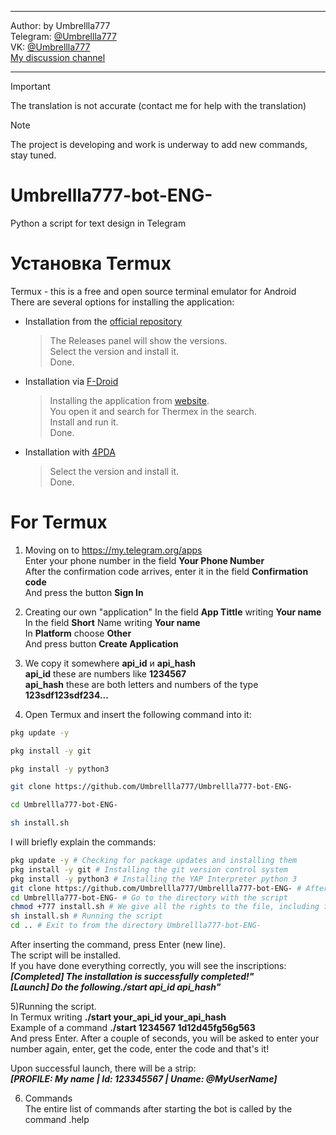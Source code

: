 ***
Author:   by Umbrellla777 <br/>
Telegram: [@Umbrellla777](https://t.me/Umbrellla777) <br/>
VK:       [@Umbrellla777](https://vk.com/umbrellla777) <br/>
[My discussion channel](https://t.me/umbrellla777bot) <br/>
***
> [!IMPORTANT]
> The translation is not accurate (contact me for help with the translation)

> [!NOTE]
> The project is developing and work is underway to add new commands, stay tuned.
# Umbrellla777-bot-ENG-
Python a script for text design in Telegram

# Установка Termux
Termux - this is a free and open source terminal emulator for Android <br/>
There are several options for installing the application: <br/>
* Installation from the [official repository](https://github.com/termux/termux-app?tab=readme-ov-file#termux-app-and-plugins)
  > The Releases panel will show the versions. <br/>
  > Select the version and install it. <br/>
  > Done. <br/>
* Installation via [F-Droid](https://f-droid.org)
  > Installing the application from [website](https://f-droid.org). <br/>
  > You open it and search for Thermex in the search. <br/>
  > Install and run it. <br/>
  > Done. <br/>
* Installation with [4PDA](https://4pda.to/forum/index.php?showtopic=741456)
  > Select the version and install it. <br/>
  > Done. <br/>
  
# For Termux
1) Moving on to https://my.telegram.org/apps  <br/>
Enter your phone number in the field **Your Phone Number**  <br/>
After the confirmation code arrives, enter it in the field **Confirmation code**  <br/>
And press the button **Sign In**  <br/>

2) Creating our own "application"
In the field **App Tittle** writing **Your name**  <br/>
In the field **Short** Name writing **Your name**  <br/>
In **Platform** choose **Other**  <br/>
And press button **Create Application**  <br/>

3) We copy it somewhere **api_id** и **api_hash**  <br/>
**api_id** these are numbers like **1234567**  <br/>
**api_hash** these are both letters and numbers of the type **123sdf123sdf234...**  <br/>

4) Open Termux and insert the following command into it:
```bash
pkg update -y
```
```bash
pkg install -y git
```
```bash
pkg install -y python3
```
```bash
git clone https://github.com/Umbrellla777/Umbrellla777-bot-ENG-
```
```bash
cd Umbrellla777-bot-ENG-
```
```bash
sh install.sh
```
I will briefly explain the commands:
```bash
pkg update -y # Checking for package updates and installing them
pkg install -y git # Installing the git version control system
pkg install -y python3 # Installing the YAP Interpreter python 3
git clone https://github.com/Umbrellla777/Umbrellla777-bot-ENG- # After installing git, download the repository with the script
cd Umbrellla777-bot-ENG- # Go to the directory with the script
chmod +777 install.sh # We give all the rights to the file, including for execution
sh install.sh # Running the script
cd .. # Exit to from the directory Umbrellla777-bot-ENG-
```

After inserting the command, press Enter (new line). <br/>
The script will be installed.  <br/>
If you have done everything correctly, you will see the inscriptions:  <br/>
***[Completed] The installation is successfully completed!"***  <br/>
***[Launch] Do the following./start api_id api_hash"***

5)Running the script.  <br/>
In Termux writing **./start your_api_id your_api_hash**  <br/>
Example of a command **./start 1234567 1d12d45fg56g563**  <br/>
And press Enter. After a couple of seconds, you will be asked to enter your number again, enter, get the code, enter the code and that's it!  <br/>

Upon successful launch, there will be a strip:  <br/>
***[PROFILE: My name | Id: 123345567 | Uname: @MyUserName]***

6) Commands  <br/>
The entire list of commands after starting the bot is called by the command .help <br/>
